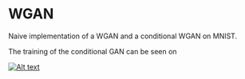 # WGAN

Naive implementation of a WGAN and a conditional WGAN on MNIST.

The training of the conditional GAN can be seen on

[![Alt text](https://img.youtube.com/vi/tTEm7dBlPtg/0.jpg)](https://youtu.be/tTEm7dBlPtg)
